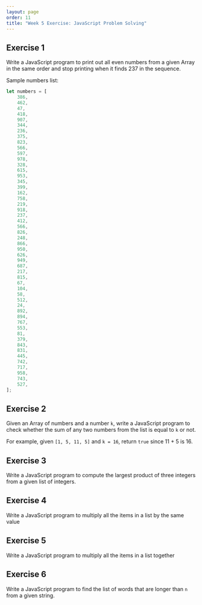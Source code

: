 ```yaml
---
layout: page
order: 11
title: "Week 5 Exercise: JavaScript Problem Solving"
---
```


## Exercise 1

Write a JavaScript program to print out all even numbers from a given Array in the same order and stop printing when it finds 237 in the sequence.

Sample numbers list:

```js
let numbers = [
    386,
    462,
    47,
    418,
    907,
    344,
    236,
    375,
    823,
    566,
    597,
    978,
    328,
    615,
    953,
    345,
    399,
    162,
    758,
    219,
    918,
    237,
    412,
    566,
    826,
    248,
    866,
    950,
    626,
    949,
    687,
    217,
    815,
    67,
    104,
    58,
    512,
    24,
    892,
    894,
    767,
    553,
    81,
    379,
    843,
    831,
    445,
    742,
    717,
    958,
    743,
    527,
];
```

## Exercise 2

Given an Array of numbers and a number `k`, write a JavaScript program to check whether the sum of any two numbers from the list is equal to `k` or not.

For example, given `[1, 5, 11, 5]` and `k = 16`, return `true` since 11 + 5 is 16.

## Exercise 3

Write a JavaScript program to compute the largest product of three integers from a given list of integers.

## Exercise 4

Write a JavaScript program to multiply all the items in a list by the same value

## Exercise 5

Write a JavaScript program to multiply all the items in a list together

## Exercise 6

Write a JavaScript program to find the list of words that are longer than `n` from a given string.
